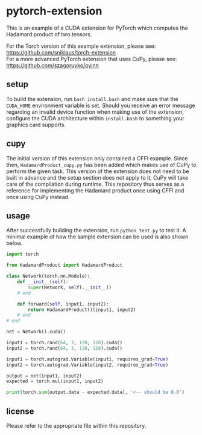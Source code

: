 # pytorch-extension
This is an example of a CUDA extension for PyTorch which computes the Hadamard product of two tensors.

For the Torch version of this example extension, please see: https://github.com/sniklaus/torch-extension
<br />
For a more advanced PyTorch extension that uses CuPy, please see: https://github.com/szagoruyko/pyinn

## setup
To build the extension, run `bash install.bash` and make sure that the `CUDA_HOME` environment variable is set. Should you receive an error message regarding an invalid device function when making use of the extension, configure the CUDA architecture within `install.bash` to something your graphics card supports.

## cupy
The initial version of this extension only contained a CFFI example. Since then, `HadamardProduct_cupy.py` has been added which makes use of CuPy to perform the given task. This version of the extension does not need to be built in advance and the setup section does not apply to it, CuPy will take care of the compilation during runtime. This repository thus serves as a reference for implementing the Hadamard product once using CFFI and once using CuPy instead.

## usage
After successfully building the extension, run `python test.py` to test it. A minimal example of how the sample extension can be used is also shown below.

```python
import torch

from HadamardProduct import HadamardProduct

class Network(torch.nn.Module):
	def __init__(self):
		super(Network, self).__init__()
	# end

	def forward(self, input1, input2):
		return HadamardProduct()(input1, input2)
	# end
# end

net = Network().cuda()

input1 = torch.rand(64, 3, 128, 128).cuda()
input2 = torch.rand(64, 3, 128, 128).cuda()

input1 = torch.autograd.Variable(input1, requires_grad=True)
input2 = torch.autograd.Variable(input2, requires_grad=True)

output = net(input1, input2)
expected = torch.mul(input1, input2)

print(torch.sum(output.data - expected.data), '<-- should be 0.0')
```

## license
Please refer to the appropriate file within this repository.